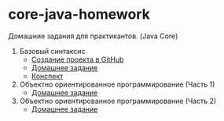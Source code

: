 # core-java-homework

Домашние задания для практикантов. (Java Core)

1. Базовый синтаксис
    * [Создание проекта в GitHub](Base%20Syntax/create-github-project.md)
    * [Домашнее задание](Base%20Syntax/homework.md)
    * [Конспект](Base%20Syntax/conspect.md)
2. Объектно ориентированное программирование (Часть 1)
    * [Домашнее задание](OOP%201/homework.md)
3. Объектно ориентированное программирование (Часть 2)
   * [Домашнее задание](OOP%202/homework.md)
